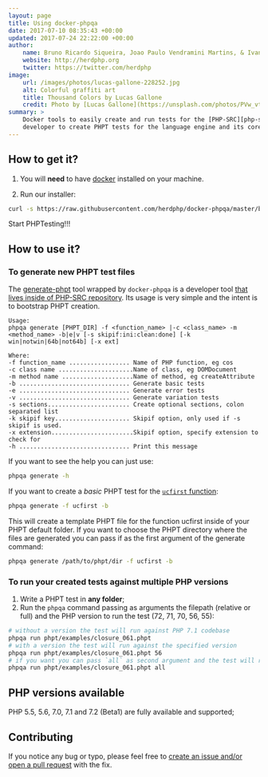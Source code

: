 ```yaml
---
layout: page
title: Using docker-phpqa
date: 2017-07-10 08:35:43 +00:00
updated: 2017-07-24 22:22:00 +00:00
author:
    name: Bruno Ricardo Siqueira, Joao Paulo Vendramini Martins, & Ivan Rosolen
    website: http://herdphp.org
    twitter: https://twitter.com/herdphp
image:
    url: /images/photos/lucas-gallone-228252.jpg
    alt: Colorful graffiti art
    title: Thousand Colors by Lucas Gallone
    credit: Photo by [Lucas Gallone](https://unsplash.com/photos/PVw_vtpCGaM).
summary: >
    Docker tools to easily create and run tests for the [PHP-SRC][php-src]. The intent of this library is to help any PHP 
    developer to create PHPT tests for the language engine and its core extensions.
---
```

## How to get it?

1. You will **need** to have [docker][docker] installed on your machine.

2. Run our installer:

````bash
curl -s https://raw.githubusercontent.com/herdphp/docker-phpqa/master/bin/installer.sh | bash
````

Start PHPTesting!!!

## How to use it?

### To generate new PHPT test files

The [generate-phpt][generate-phpt] tool wrapped by `docker-phpqa` is a developer tool 
[that lives inside of PHP-SRC repository][generate-phpt]. Its usage is very simple and the intent is to bootstrap PHPT
creation.

````
Usage:
phpqa generate [PHPT_DIR] -f <function_name> |-c <class_name> -m <method_name> -b|e|v [-s skipif:ini:clean:done] [-k win|notwin|64b|not64b] [-x ext]

Where:
-f function_name ................. Name of PHP function, eg cos
-c class name .....................Name of class, eg DOMDocument
-m method name ....................Name of method, eg createAttribute
-b ............................... Generate basic tests
-e ............................... Generate error tests
-v ............................... Generate variation tests
-s sections....................... Create optional sections, colon separated list
-k skipif key..................... Skipif option, only used if -s skipif is used.
-x extension.......................Skipif option, specify extension to check for
-h ............................... Print this message
````

If you want to see the help you can just use:

````bash
phpqa generate -h
````

If you want to create a *basic* PHPT test for the [`ucfirst` function][php-function-ucfirst]:

````bash
phpqa generate -f ucfirst -b
````

This will create a template PHPT file for the function ucfirst inside of your PHPT default folder. If you want to choose
the PHPT directory where the files are generated you can pass if as the first argument of the generate command:

````bash
phpqa generate /path/to/phpt/dir -f ucfirst -b
````

### To run your created tests against multiple PHP versions

1. Write a PHPT test in **any folder**;
2. Run the `phpqa` command passing as arguments the filepath (relative or full) and the PHP version to run the test (72, 71, 70, 56, 55):

````bash
# without a version the test will run against PHP 7.1 codebase
phpqa run phpt/examples/closure_061.phpt
# with a version the test will run against the specified version
phpqa run phpt/examples/closure_061.phpt 56
# if you want you can pass `all` as second argument and the test will run against all versions
phpqa run phpt/examples/closure_061.phpt all
````

## PHP versions available

PHP 5.5, 5.6, 7.0, 7.1 and 7.2 (Beta1) are fully available and supported;

## Contributing

If you notice any bug or typo, please feel free to [create an issue and/or open a pull request][docker-phpqa]
with the fix.

[php-src]: https://github.com/php/php-src
[generate-phpt]: https://github.com/php/php-src/tree/master/scripts/dev/generate-phpt
[php-function-ucfirst]: http://php.net/manual/en/function.ucfirst.php
[docker-phpqa]: https://github.com/herdphp/docker-phpqa
[docker]: https://www.docker.com/community-edition